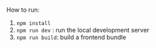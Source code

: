 How to run:
1. `npm install`
2. `npm run dev` : run the local development server
3. `npm run build`: build a frontend bundle
